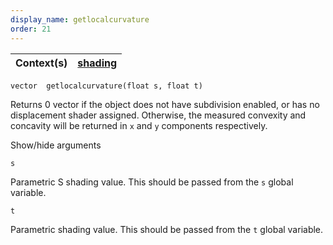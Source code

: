```yaml
---
display_name: getlocalcurvature
order: 21
---
```

| Context(s) | [shading](../contexts/shading.html) |
| --- | --- |

`vector  getlocalcurvature(float s, float t)`

Returns 0 vector if the object does not have subdivision enabled, or has no displacement shader assigned.
Otherwise, the measured convexity and concavity will be returned in `x` and `y` components respectively.

Show/hide arguments

`s`

Parametric S shading value. This should be passed from the `s` global variable.

`t`

Parametric <type> shading value. This should be passed from the `t` global variable.
